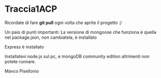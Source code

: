 # Traccia1ACP
Ricordate di fare **git pull** ogni volta che aprite il progetto _:)_

Un paio di punti importanti:
La versione di mongoose che funziona è quella nel package.json, non cambiatela, è installato

Express è installato

Installatevi node.js sul pc, e mongoDB community edition altrimenti non potete runnare.

Mavco Pisellonio


